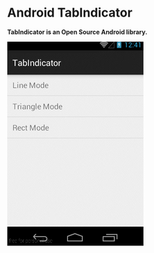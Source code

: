 # __Android TabIndicator__

__TabIndicator is an Open Source Android library.__


![line mode](art/line.gif)